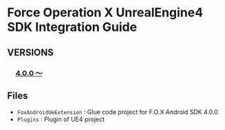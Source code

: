 # Force Operation X UnrealEngine4 SDK Integration Guide

## VERSIONS

### &nbsp;&nbsp;&nbsp;&nbsp;&nbsp;[4.0.0 〜](../../tree/4.x)

## Files

  * `FoxAndroidUeExtension` : Glue code project for F.O.X Android SDK 4.0.0
  * `Plugins` : Plugin of UE4 project
